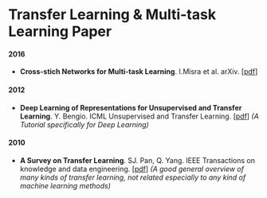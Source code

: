 # Transfer Learning & Multi-task Learning Paper



#### 2016

- **Cross-stich Networks for Multi-task Learning**. I.Misra et al. arXiv. [[pdf](https://arxiv.org/abs/1604.03539)]

#### 2012

- **Deep Learning of Representations for Unsupervised and Transfer Learning**. Y. Bengio. ICML Unsupervised and Transfer Learning. [[pdf](http://www.jmlr.org/proceedings/papers/v27/bengio12a/bengio12a.pdf)] *(A Tutorial specifically for Deep Learning)*

#### 2010

- **A Survey on Transfer Learning**. SJ. Pan, Q. Yang. IEEE Transactions on knowledge and data engineering. [[pdf](https://www.cse.ust.hk/~qyang/Docs/2009/tkde_transfer_learning.pdf)] *(A good general overview of many kinds of transfer learning, not related especially to any kind of machine learning methods)*

